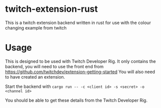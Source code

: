 # twitch-extension-rust
This is a twitch extension backend written in rust for use with the colour changing example from twitch

# Usage
This is designed to be used with Twitch Developer Rig. It only contains the backend, you will need to use the front end from https://github.com/twitchdev/extension-getting-started
You will also need to have created an extension.

Start the backend with
`cargo run -- -c <client id> -s <secret> -o <channel id>`

You should be able to get these details from the Twitch Developer Rig.
